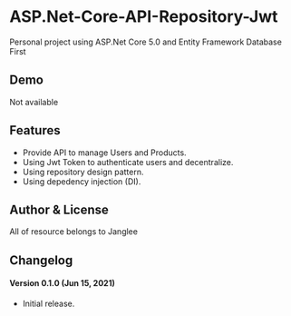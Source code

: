 # ASP.Net-Core-API-Repository-Jwt #

Personal project using ASP.Net Core 5.0 and Entity Framework Database First

## Demo ##
Not available

## Features ##
- Provide API to manage Users and Products.
- Using Jwt Token to authenticate users and decentralize.
- Using repository design pattern.
- Using depedency injection (DI).

## Author & License
All of resource belongs to Janglee


## Changelog ##
#### Version 0.1.0 (Jun 15, 2021) ####
- Initial release.
